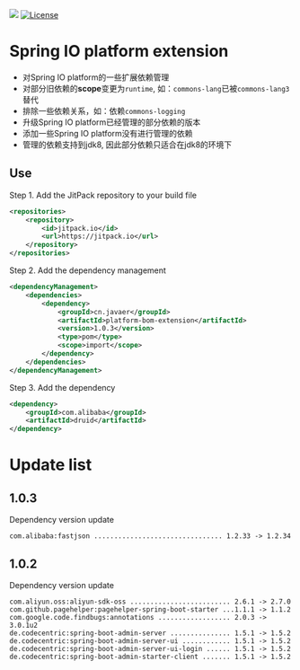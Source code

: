 [![](https://jitpack.io/v/cn.javaer/platform-bom-extension.svg)](https://jitpack.io/#cn.javaer/platform-bom-extension)
[![License](https://img.shields.io/badge/License-Apache%202.0-blue.svg)](https://opensource.org/licenses/Apache-2.0)
# Spring IO platform extension
* 对Spring IO platform的一些扩展依赖管理
* 对部分旧依赖的**scope**变更为`runtime`, 如：`commons-lang`已被`commons-lang3`替代
* 排除一些依赖关系，如：依赖`commons-logging`
* 升级Spring IO platform已经管理的部分依赖的版本
* 添加一些Spring IO platform没有进行管理的依赖
* 管理的依赖支持到jdk8, 因此部分依赖只适合在jdk8的环境下

## Use
Step 1. Add the JitPack repository to your build file
```xml
<repositories>
    <repository>
        <id>jitpack.io</id>
        <url>https://jitpack.io</url>
    </repository>
</repositories>
```

Step 2. Add the dependency management
```xml
<dependencyManagement>
    <dependencies>
        <dependency>
            <groupId>cn.javaer</groupId>
            <artifactId>platform-bom-extension</artifactId>
            <version>1.0.3</version>
            <type>pom</type>
            <scope>import</scope>
        </dependency>
    </dependencies>
</dependencyManagement>
```

Step 3. Add the dependency
```xml
<dependency>
    <groupId>com.alibaba</groupId>
    <artifactId>druid</artifactId>
</dependency>
```

# Update list

## 1.0.3
Dependency version update
```
com.alibaba:fastjson ................................ 1.2.33 -> 1.2.34
```

## 1.0.2
Dependency version update
```
com.aliyun.oss:aliyun-sdk-oss ......................... 2.6.1 -> 2.7.0
com.github.pagehelper:pagehelper-spring-boot-starter ...1.1.1 -> 1.1.2
com.google.code.findbugs:annotations .................. 2.0.3 -> 3.0.1u2
de.codecentric:spring-boot-admin-server ............... 1.5.1 -> 1.5.2
de.codecentric:spring-boot-admin-server-ui ............ 1.5.1 -> 1.5.2
de.codecentric:spring-boot-admin-server-ui-login ...... 1.5.1 -> 1.5.2
de.codecentric:spring-boot-admin-starter-client ....... 1.5.1 -> 1.5.2
```
